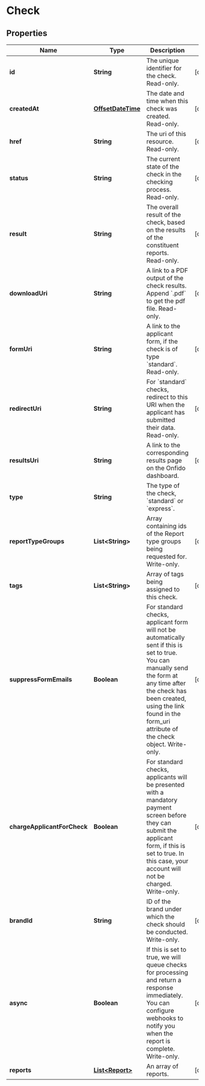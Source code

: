 
# Check

## Properties
Name | Type | Description | Notes
------------ | ------------- | ------------- | -------------
**id** | **String** | The unique identifier for the check. Read-only. |  [optional]
**createdAt** | [**OffsetDateTime**](OffsetDateTime.md) | The date and time when this check was created. Read-only. |  [optional]
**href** | **String** | The uri of this resource. Read-only. |  [optional]
**status** | **String** | The current state of the check in the checking process. Read-only. |  [optional]
**result** | **String** | The overall result of the check, based on the results of the constituent reports. Read-only. |  [optional]
**downloadUri** | **String** | A link to a PDF output of the check results. Append &#x60;.pdf&#x60; to get the pdf file. Read-only. |  [optional]
**formUri** | **String** | A link to the applicant form, if the check is of type &#x60;standard&#x60;. Read-only. |  [optional]
**redirectUri** | **String** | For &#x60;standard&#x60; checks, redirect to this URI when the applicant has submitted their data. Read-only. |  [optional]
**resultsUri** | **String** | A link to the corresponding results page on the Onfido dashboard. |  [optional]
**type** | **String** | The type of the check, &#x60;standard&#x60; or &#x60;express&#x60;. | 
**reportTypeGroups** | **List&lt;String&gt;** | Array containing ids of the Report type groups being requested for. Write-only. |  [optional]
**tags** | **List&lt;String&gt;** | Array of tags being assigned to this check. |  [optional]
**suppressFormEmails** | **Boolean** | For standard checks, applicant form will not be automatically sent if this is set to true. You can manually send the form at any time after the check has been created, using the link found in the form_uri attribute of the check object. Write-only.  |  [optional]
**chargeApplicantForCheck** | **Boolean** | For standard checks, applicants will be presented with a mandatory payment screen before they can submit the applicant form, if this is set to true. In this case, your account will not be charged. Write-only.  |  [optional]
**brandId** | **String** | ID of the brand under which the check should be conducted. Write-only. |  [optional]
**async** | **Boolean** | If this is set to true, we will queue checks for processing and return a response immediately. You can configure webhooks to notify you when the report is complete. Write-only.  |  [optional]
**reports** | [**List&lt;Report&gt;**](Report.md) | An array of reports. |  [optional]



